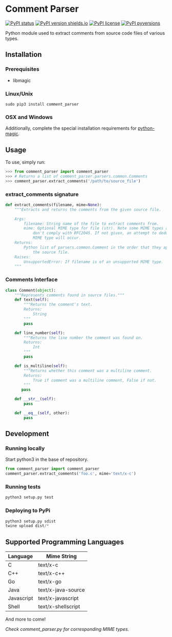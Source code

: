 # Comment Parser

[![PyPI status](https://img.shields.io/pypi/status/comment_parser.svg)](https://pypi.python.org/pypi/comment_parser/)
[![PyPI version shields.io](https://img.shields.io/pypi/v/comment_parser.svg)](https://pypi.python.org/pypi/comment_parser/)
[![PyPI license](https://img.shields.io/pypi/l/comment_parser.svg)](https://pypi.python.org/pypi/comment_parser/)
[![PyPI pyversions](https://img.shields.io/pypi/pyversions/comment_parser.svg)](https://pypi.python.org/pypi/comment_parser/)

Python module used to extract comments from source code files of various types.

## Installation

### Prerequisites

* libmagic

### Linux/Unix

```shell
sudo pip3 install comment_parser
```

### OSX and Windows
Additionally, complete the special installation requirements for
[python-magic](https://github.com/ahupp/python-magic).

## Usage

To use, simply run:

```python
>>> from comment_parser import comment_parser
>>> # Returns a list of comment_parser.parsers.common.Comments
>>> comment_parser.extract_comments('/path/to/source_file')
```
### extract_comments signature

```python
def extract_comments(filename, mime=None):
    """Extracts and returns the comments from the given source file.

    Args:
        filename: String name of the file to extract comments from.
        mime: Optional MIME type for file (str). Note some MIME types accepted
            don't comply with RFC2045. If not given, an attempt to deduce the
            MIME type will occur.
    Returns:
        Python list of parsers.common.Comment in the order that they appear in
            the source file.
    Raises:
        UnsupportedError: If filename is of an unsupported MIME type.
    """
```
### Comments Interface

```python
class Comment(object):
    """Represents comments found in source files."""
    def text(self):
        """Returns the comment's text.
        Returns:
            String
        """
        pass

    def line_number(self):
        """Returns the line number the comment was found on.
        Returns:
            Int
        """
        pass

    def is_multiline(self):
        """Returns whether this comment was a multiline comment.
        Returns:
            True if comment was a multiline comment, False if not.
        """
       pass

    def __str__(self):
        pass

    def __eq__(self, other):
        pass
```

## Development

### Running locally

Start python3 in the base of repository.

```python
from comment_parser import comment_parser
comment_parser.extract_comments('foo.c', mime='text/x-c')
```

### Running tests

```python
python3 setup.py test
```

### Deploying to PyPi

```python
python3 setup.py sdist
twine upload dist/*
```

## Supported Programming Languages

| Language    | Mime String         |
|------------ |-------------------- |
| C           | text/x-c            |
| C++         | text/x-c++          |
| Go          | text/x-go           |
| Java        | text/x-java-source  |
| Javascript  | text/x-javascript   |
| Shell       | text/x-shellscript  |

And more to come!

*Check comment_parser.py for corresponding MIME types.*
